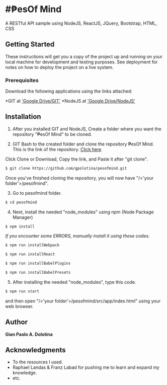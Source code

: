 #₱esOf Mind
===========

A RESTful API sample using NodeJS, ReactJS, JQuery, Bootstrap, HTML, CSS



## Getting Started

These instructions will get you a copy of the project up and running on your local machine for development and testing purposes. See deployment for notes on how to deploy the project on a live system.



### Prerequisites

Download the following applications using the links attached:

*GIT at ['Google Drive/GIT'](https://drive.google.com/open?id=0B80qlMS0ABYtYmJqSkJJOUhIZjA)
*NodeJS at ['Google Drive/NodeJS'](https://drive.google.com/open?id=0B80qlMS0ABYtQllJcWZaS0MtQnc)



## Installation

1. After you installed GIT and NodeJS, Create a folder where you want the repository "₱esOf Mind" to be cloned.

2. GIT Bash to the created folder and clone the repository ₱esOf Mind. This is the link of the repository.
[Click here](https://github.com/gpolotina/pesofmind)

Click Clone or Download, Copy the link, and Paste it after "git clone".

```bash
$ git clone https://github.com/gpolotina/pesofmind.git
```

Once you've finished cloning the repository, you will now have "/<'your folder'>/pesofmind".

3. Go to pesofmind folder.


```bash
$ cd pesofmind
```

4. Next, install the needed "node_modules" using npm (Node Package Manager)

```bash
$ npm install
```

*If you encounter some ERRORS, manually install it using these codes.*

```bash
$ npm run installWebpack
```

```bash
$ npm run installReact
```

```bash
$ npm run installBabelPlugins
```

```bash
$ npm run installBabelPresets
```

5. After installing the needed "node_modules", type this code.

```bash
$ npm run start
```

and then open "/<'your folder'>/pesofmind/src/app/index.html" using your web browser.



## Author

**Gian Paolo A. Dolotina**



## Acknowledgments

* To the resources I used.
* Raphael Landas & Franz Labad for pushing me to learn and expand my knowledge.
* etc.

